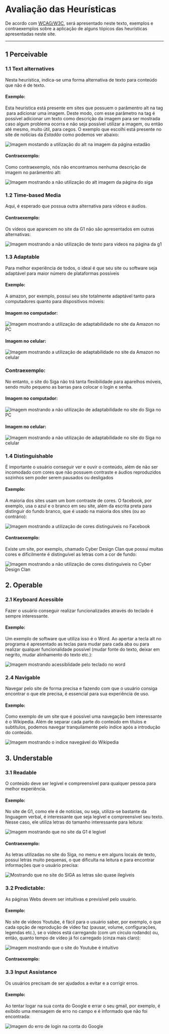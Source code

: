# Avaliação das Heurísticas 

De acordo com [WCAG/W3C](https://www.w3.org/WAI/WCAG21/quickref/), será apresentado neste texto, exemplos e contraexemplos sobre a aplicação de alguns tópicos das heurísticas apresentadas neste site.
***
## 1 Perceivable

### 1.1 Text alternatives

Nesta heurística, indica-se uma forma alternativa de texto para conteúdo que não é de texto.

#### Exemplo:
Esta heurística está presente em sites que possuem o parâmentro alt na tag <img> para adicionar uma imagem. Deste modo, com esse parâmetro na tag é possível adicionar um texto como descrição da imagem para ser mostrada caso algum problema ocorra e não seja possível utilizar a imagem, ou então até mesmo, muito útil, para cegos. O exemplo que escolhi está presente no site de notícias da *Estadão* como podemos ver abaixo:

![Imagem mostando a utilização do alt na imagem da página estadão](imagens/1.1.1-text-alternatives.png)

#### Contraexemplo:
Como contraexemplo, nós não encontramos nenhuma descrição de imagem no parâmentro alt:

![Imagem mostrando a não utilização do alt imagem da página do siga](imagens/1.1.2-text-alternatives.png)

### 1.2 Time-based Media

Aqui, é esperado que possua outra alternativa para vídeos e áudios.

#### Contraexemplo:
Os vídeos que aparecem no site da G1 não são apresentados em outras alternativas:

![Imagem mostrando a não utilização de texto para videos na página da g1](imagens/1.2.2-time-based-media.png)

### 1.3 Adaptable

Para melhor experiência de todos, o ideal é que seu site ou software seja adaptável para maior número de plataformas possíveis

#### Exemplo:
A amazon, por exemplo, possuí seu site totalmente adaptável tanto para computadores quanto para dispositivos móveis:

#### Imagem no computador:
![Imagem mostrando a utilização de adaptabilidade no site da Amazon no PC](imagens/1.3.1-adaptable.png)

#### Imagem no celular:
![Imagem mostrando a utilização de adaptabilidade no site da Amazon no celular](imagens/1.3.1-adaptable-mobile.png)

### Contraexemplo:

No entanto, o site do Siga não trá tanta flexibilidade para aparelhos móveis, sendo muito pequeno as barras para colocar o login e senha.

#### Imagem no computador:
![Imagem mostrando a não utilização de adaptabilidade no site do Siga no PC](imagens/1.3.2-adaptable.png)

#### Imagem no celular:
![Imagem mostrando a não utilização de adaptabilidade no site do Siga no celular](imagens/1.3.2-adaptable-mobile.png)

### 1.4 Distinguishable

É importante o usuário conseguir ver e ouvir o conteúdo, além de não ser incomodado com cores que não possuem contraste e áudios reproduzidos sozinhos sem poder serem pausados ou desligados

#### Exemplo:
A maioria dos sites usam um bom contraste de cores. O facebook, por exemplo, usa o azul e o branco em seu site, além da escrita preta para distinguir do fundo branco, que é usado na maioria dos sites (ou ao contrário):

![Imagem mostrando a utilização de cores distinguíveis no Facebook](imagens/1.4.1-distinguishable.png)

#### Contraexemplo:
Existe um site, por exemplo, chamado Cyber Design Clan que possui muitas cores e dificilmente é distinguível as letras com a cor de fundo:

![Imagem mostrando a não utilização de cores distinguíveis no Cyber Design Clan](imagens/1.4.2-distinguishable.png)

## 2. Operable

### 2.1 Keyboard Acessible

Fazer o usuário conseguir realizar funcionalizades através do teclado é sempre interessante.

#### Exemplo:
Um exemplo de software que utiliza isso é o Word. Ao apertar a tecla alt no programa é apresentado as teclas para mudar para cada aba ou para realizar qualquer funcionalidade possível (mudar fonte do texto, deixar em negrito, mudar alinhamento do texto etc.):

![Imagem mostrando acessiblidade pelo teclado no word](imagens/2.1.1-keyboard-acessible.png)

### 2.4 Navigable

Navegar pelo site de forma precisa e fazendo com que o usuário consiga encontrar o que ele precisa, é essencial para sua experiência de uso.

#### Exemplo:
Como exemplo de um site que é possível uma navegação bem interessante é o Wikipedia. Além de separar cada parte do conteúdo em títulos e subtítulos, podemos navegar tranquilamente pelo indíce após a introdução do conteúdo.

![Imagem mostrando o indíce navegável do Wikipedia](imagens/2.4.1-navigable.png)

## 3. Understable

### 3.1 Readable

O conteúdo deve ser legível e compreensível para qualquer pessoa para melhor experiência.

#### Exemplo:

No site de G1, como ele é de notícias, ou seja, utiliza-se bastante da linguagem verbal, é interessante que seja legível e compreensível seu texto. Nesse caso, ele utiliza letras do tamanho interessante para leitura:

![Imagem mostrando que no site da G1 é legível](imagens/3.1.1-readable.png)

#### Contraexemplo:

As letras utilizadas no site do Siga, no menu e em alguns locais de texto, possui letras muito pequenas, o que dificulta na leitura e para encontrar informações que o usuário precisa:

![Mostrando que no site do SIGA as letras são quase ilegíveis](imagens/3.1.2-readable.png)

### 3.2 Predictable:

As páginas Webs devem ser intuitivas e previsível pelo usuário.

#### Exemplo:

No site de vídeos Youtube, é fácil para o usuário saber, por exemplo, o que cada opção de reprodução de vídeo faz (pausar, volume, configurações, legendas etc.), se o vídeos está carregando (com um circulo rodando) ou, então, quanto tempo de vídeo já foi carregado (cinza mais claro):

![Imagem mostrando que o site do Youtube é intuitivo](imagens/3.2.1-predictable.png)

#### Contraexemplo:

### 3.3 Input Assistance

Os usuários precisam de ser ajudados a evitar e a corrigir erros.

#### Exemplo:

Ao tentar logar na sua conta do Google e errar o seu gmail, por exemplo, é exibido uma mensagem de erro no campo e é informado que não foi encontrada:

![Imagem do erro de login na conta do Google](imagens/3.3.1-input-assistance.png)
